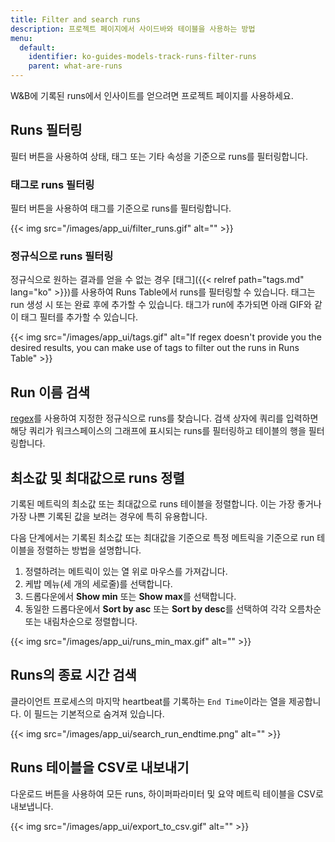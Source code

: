 ```yaml
---
title: Filter and search runs
description: 프로젝트 페이지에서 사이드바와 테이블을 사용하는 방법
menu:
  default:
    identifier: ko-guides-models-track-runs-filter-runs
    parent: what-are-runs
---
```


W&B에 기록된 runs에서 인사이트를 얻으려면 프로젝트 페이지를 사용하세요.

## Runs 필터링

필터 버튼을 사용하여 상태, 태그 또는 기타 속성을 기준으로 runs를 필터링합니다.

### 태그로 runs 필터링

필터 버튼을 사용하여 태그를 기준으로 runs를 필터링합니다.

{{< img src="/images/app_ui/filter_runs.gif" alt="" >}}

### 정규식으로 runs 필터링

정규식으로 원하는 결과를 얻을 수 없는 경우 [태그]({{< relref path="tags.md" lang="ko" >}})를 사용하여 Runs Table에서 runs를 필터링할 수 있습니다. 태그는 run 생성 시 또는 완료 후에 추가할 수 있습니다. 태그가 run에 추가되면 아래 GIF와 같이 태그 필터를 추가할 수 있습니다.

{{< img src="/images/app_ui/tags.gif" alt="If regex doesn't provide you the desired results, you can make use of tags to filter out the runs in Runs Table" >}}

## Run 이름 검색

[regex](https://dev.mysql.com/doc/refman/8.0/en/regexp.html)를 사용하여 지정한 정규식으로 runs를 찾습니다. 검색 상자에 쿼리를 입력하면 해당 쿼리가 워크스페이스의 그래프에 표시되는 runs를 필터링하고 테이블의 행을 필터링합니다.

## 최소값 및 최대값으로 runs 정렬
기록된 메트릭의 최소값 또는 최대값으로 runs 테이블을 정렬합니다. 이는 가장 좋거나 가장 나쁜 기록된 값을 보려는 경우에 특히 유용합니다.

다음 단계에서는 기록된 최소값 또는 최대값을 기준으로 특정 메트릭을 기준으로 run 테이블을 정렬하는 방법을 설명합니다.

1. 정렬하려는 메트릭이 있는 열 위로 마우스를 가져갑니다.
2. 케밥 메뉴(세 개의 세로줄)를 선택합니다.
3. 드롭다운에서 **Show min** 또는 **Show max**를 선택합니다.
4. 동일한 드롭다운에서 **Sort by asc** 또는 **Sort by desc**를 선택하여 각각 오름차순 또는 내림차순으로 정렬합니다.

{{< img src="/images/app_ui/runs_min_max.gif" alt="" >}}

## Runs의 종료 시간 검색

클라이언트 프로세스의 마지막 heartbeat를 기록하는 `End Time`이라는 열을 제공합니다. 이 필드는 기본적으로 숨겨져 있습니다.

{{< img src="/images/app_ui/search_run_endtime.png" alt="" >}}

## Runs 테이블을 CSV로 내보내기

다운로드 버튼을 사용하여 모든 runs, 하이퍼파라미터 및 요약 메트릭 테이블을 CSV로 내보냅니다.

{{< img src="/images/app_ui/export_to_csv.gif" alt="" >}}
